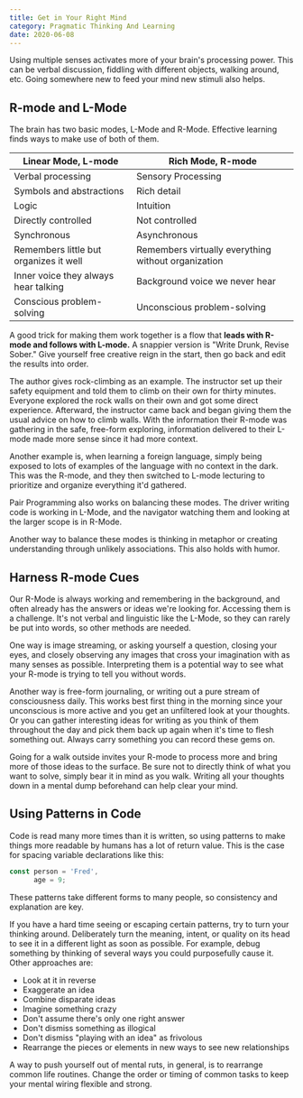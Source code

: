 ```yaml
---
title: Get in Your Right Mind
category: Pragmatic Thinking And Learning
date: 2020-06-08
---
```


Using multiple senses activates more of your brain's processing power. This can be verbal discussion, fiddling with different objects, walking around, etc. Going somewhere new to feed your mind new stimuli also helps.

## R-mode and L-Mode

The brain has two basic modes, L-Mode and R-Mode. Effective learning finds ways to make use of both of them.

| Linear Mode, L-mode | Rich Mode, R-mode |
| ------------------- |-------------------|
| Verbal processing | Sensory Processing |
| Symbols and abstractions | Rich detail |
| Logic | Intuition |
| Directly controlled | Not controlled |
| Synchronous | Asynchronous |
| Remembers little but organizes it well | Remembers virtually everything without organization |
| Inner voice they always hear talking | Background voice we never hear |
| Conscious problem-solving | Unconscious problem-solving |

A good trick for making them work together is a flow that **leads with R-mode and follows with L-mode.** A snappier version is "Write Drunk, Revise Sober." Give yourself free creative reign in the start, then go back and edit the results into order.

The author gives rock-climbing as an example. The instructor set up their safety equipment and told them to climb on their own for thirty minutes. Everyone explored the rock walls on their own and got some direct experience. Afterward, the instructor came back and began giving them the usual advice on how to climb walls. With the information their R-mode was gathering in the safe, free-form exploring, information delivered to their L-mode made more sense since it had more context.

Another example is, when learning a foreign language, simply being exposed to lots of examples of the language with no context in the dark. This was the R-mode, and they then switched to L-mode lecturing to prioritize and organize everything it'd gathered.

Pair Programming also works on balancing these modes. The driver writing code is working in L-Mode, and the navigator watching them and looking at the larger scope is in R-Mode.

Another way to balance these modes is thinking in metaphor or creating understanding through unlikely associations. This also holds with humor.

## Harness R-mode Cues

Our R-Mode is always working and remembering in the background, and often already has the answers or ideas we're looking for. Accessing them is a challenge. It's not verbal and linguistic like the L-Mode, so they can rarely be put into words, so other methods are needed.

One way is image streaming, or asking yourself a question, closing your eyes, and closely observing any images that cross your imagination with as many senses as possible. Interpreting them is a potential way to see what your R-mode is trying to tell you without words.

Another way is free-form journaling, or writing out a pure stream of consciousness daily. This works best first thing in the morning since your unconscious is more active and you get an unfiltered look at your thoughts. Or you can gather interesting ideas for writing as you think of them throughout the day and pick them back up again when it's time to flesh something out. Always carry something you can record these gems on.

Going for a walk outside invites your R-mode to process more and bring more of those ideas to the surface. Be sure not to directly think of what you want to solve, simply bear it in mind as you walk. Writing all your thoughts down in a mental dump beforehand can help clear your mind.

## Using Patterns in Code

Code is read many more times than it is written, so using patterns to make things more readable by humans has a lot of return value. This is the case for spacing variable declarations like this:

```javascript
const person = 'Fred',
      age = 9;
```

These patterns take different forms to many people, so consistency and explanation are key.

If you have a hard time seeing or escaping certain patterns, try to turn your thinking around. Deliberately turn the meaning, intent, or quality on its head to see it in a different light as soon as possible. For example, debug something by thinking of several ways you could purposefully cause it. Other approaches are:

* Look at it in reverse
* Exaggerate an idea
* Combine disparate ideas
* Imagine something crazy
* Don't assume there's only one right answer
* Don't dismiss something as illogical
* Don't dismiss "playing with an idea" as frivolous
* Rearrange the pieces or elements in new ways to see new relationships

A way to push yourself out of mental ruts, in general, is to rearrange common life routines. Change the order or timing of common tasks to keep your mental wiring flexible and strong.
